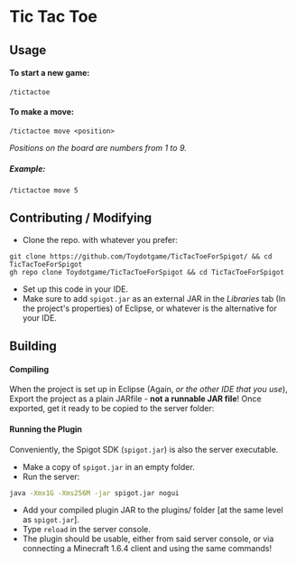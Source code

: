 # Tic Tac Toe
## Usage
#### To start a new game:
```
/tictactoe
```
#### To make a move:
```
/tictactoe move <position>
```
_Positions on the board are numbers from 1 to 9._
##### Example:
```
/tictactoe move 5
```

## Contributing / Modifying
* Clone the repo. with whatever you prefer:
```git
git clone https://github.com/Toydotgame/TicTacToeForSpigot/ && cd TicTacToeForSpigot
gh repo clone Toydotgame/TicTacToeForSpigot && cd TicTacToeForSpigot
```
* Set up this code in your IDE.
* Make sure to add `spigot.jar` as an external JAR in the _Libraries_ tab (In the project's properties) of Eclipse, or whatever is the alternative for your IDE.

## Building
#### Compiling
When the project is set up in Eclipse (Again, _or the other IDE that you use_), Export the project as a plain JARfile - __not a runnable JAR file__!
Once exported, get it ready to be copied to the server folder:
#### Running the Plugin
Conveniently, the Spigot SDK (`spigot.jar`) is also the server executable.
  * Make a copy of `spigot.jar` in an empty folder.
  * Run the server:
  ```bash
  java -Xmx1G -Xms256M -jar spigot.jar nogui
  ```
  * Add your compiled plugin JAR to the plugins/ folder \[at the same level as `spigot.jar`\].
  * Type `reload` in the server console.
  * The plugin should be usable, either from said server console, or via connecting a Minecraft 1.6.4 client and using the same commands!
